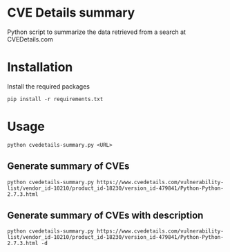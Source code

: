 # CVE Details summary

Python script to summarize the data retrieved from a search at CVEDetails.com

# Installation
Install the required packages
```
pip install -r requirements.txt
```

# Usage
```
python cvedetails-summary.py <URL>
```

## Generate summary of CVEs
```
python cvedetails-summary.py https://www.cvedetails.com/vulnerability-list/vendor_id-10210/product_id-18230/version_id-479841/Python-Python-2.7.3.html
```

## Generate summary of CVEs with description
```
python cvedetails-summary.py https://www.cvedetails.com/vulnerability-list/vendor_id-10210/product_id-18230/version_id-479841/Python-Python-2.7.3.html -d
```
